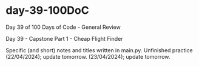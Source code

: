 # day-39-100DoC
Day 39 of 100 Days of Code - General Review

Day 39 - Capstone Part 1 - Cheap Flight Finder

Specific (and short) notes and titles written in main.py. 
  Unfinished practice (22/04/2024); update tomorrow.
                      (23/04/2024); update tomorrow.
